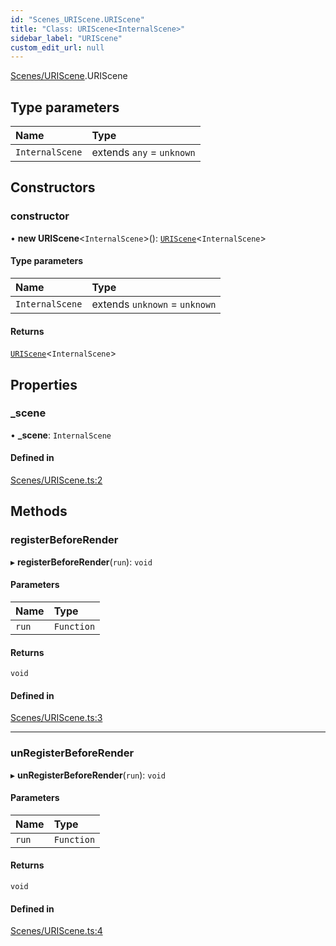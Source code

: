 ```yaml
---
id: "Scenes_URIScene.URIScene"
title: "Class: URIScene<InternalScene>"
sidebar_label: "URIScene"
custom_edit_url: null
---
```


[Scenes/URIScene](../modules/Scenes_URIScene.md).URIScene

## Type parameters

| Name | Type |
| :------ | :------ |
| `InternalScene` | extends `any` = `unknown` |

## Constructors

### constructor

• **new URIScene**\<`InternalScene`\>(): [`URIScene`](Scenes_URIScene.URIScene.md)\<`InternalScene`\>

#### Type parameters

| Name | Type |
| :------ | :------ |
| `InternalScene` | extends `unknown` = `unknown` |

#### Returns

[`URIScene`](Scenes_URIScene.URIScene.md)\<`InternalScene`\>

## Properties

### \_scene

• **\_scene**: `InternalScene`

#### Defined in

[Scenes/URIScene.ts:2](https://github.com/lucasdamianjohnson/DivineVoxelEngine/blob/596fa7391478620ed460dfb4856ff0a763b91c49/divinestar/uri/src/Scenes/URIScene.ts#L2)

## Methods

### registerBeforeRender

▸ **registerBeforeRender**(`run`): `void`

#### Parameters

| Name | Type |
| :------ | :------ |
| `run` | `Function` |

#### Returns

`void`

#### Defined in

[Scenes/URIScene.ts:3](https://github.com/lucasdamianjohnson/DivineVoxelEngine/blob/596fa7391478620ed460dfb4856ff0a763b91c49/divinestar/uri/src/Scenes/URIScene.ts#L3)

___

### unRegisterBeforeRender

▸ **unRegisterBeforeRender**(`run`): `void`

#### Parameters

| Name | Type |
| :------ | :------ |
| `run` | `Function` |

#### Returns

`void`

#### Defined in

[Scenes/URIScene.ts:4](https://github.com/lucasdamianjohnson/DivineVoxelEngine/blob/596fa7391478620ed460dfb4856ff0a763b91c49/divinestar/uri/src/Scenes/URIScene.ts#L4)
